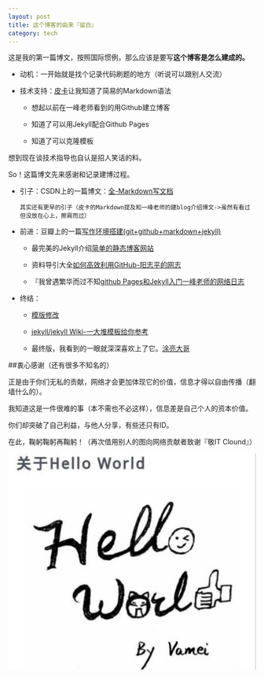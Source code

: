 ```yaml
---
layout: post
title: 这个博客的由来『留白』
category: tech
---
```


这是我的第一篇博文，按照国际惯例，那么应该是要写**这个博客是怎么建成的。**

- 动机：一开始就是找个记录代码刷题的地方（听说可以跟别人交流）

- 技术支持：[皮卡](http://1.voidword.sinaapp.com/)让我知道了简易的Markdown语法

  - 想起以前在一峰老师看到的用Github建立博客
  
  - 知道了可以用Jekyll配合Github Pages
  
  - 知道了可以克隆模板

想到现在谈技术指导也自认是招人笑话的料。

So！这篇博文先来感谢和记录建博过程。

- 引子：CSDN上的一篇博文：[全-Markdown写文档](http://blog.csdn.net/xiahouzuoxin/article/details/19752603) 

      其实还有更早的引子（皮卡的Markdown提及和一峰老师的建blog介绍博文->虽然有看过但没放在心上，擦肩而过）   
            
- 前进：豆瓣上的一篇[写作环境搭建(git+github+markdown+jekyll)](http://site.douban.com/196781/widget/notes/12161495/note/264946576/)

   - 最完美的Jekyll介绍[简单的静态博客网站](http://jekyllcn.com/)
   
   - 资料导引大全[如何高效利用GitHub-阳志平的网志](http://www.yangzhiping.com/tech/github.html)
   
   - 『我曾遇繁华而过不知[github Pages和Jekyll入门一峰老师的网络日志](http://www.ruanyifeng.com/blog/2012/08/blogging_with_jekyll.html)
  
- 终结：

   - [模版修改](https://github.com/kejinlu/kejinlu.github.com)
   
   - [jekyll/jekyll Wiki-一大堆模板给你参考](https://github.com/jekyll/jekyll/wiki/Sites)
   
   - 最终版，我看到的一眼就深深喜欢上了它。[涂亮大哥](http://www.tuliang.org/)
   
 ##衷心感谢（还有很多不知名的）
 
 正是由于你们无私的贡献，网络才会更加体现它的价值，信息才得以自由传播（翻墙什么的）。
 
 我知道这是一件很难的事（本不需也不必这样），信息差是自己个人的资本价值。

 你们却突破了自己利益，与他人分享，有些还只有ID。
 
 在此，鞠躬鞠躬再鞠躬！（再次借用别人的图向网络贡献者致谢『敬IT Clound』）
 
 <img class="cover" src="/images/2014/10/20141001113411.jpg" />